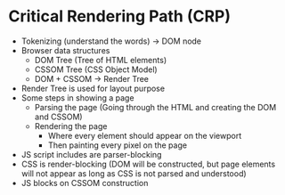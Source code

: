 # Critical Rendering Path (CRP)
- Tokenizing (understand the words) -> DOM node
- Browser data structures
    - DOM Tree (Tree of HTML elements)
    - CSSOM Tree (CSS Object Model)
    - DOM + CSSOM -> Render Tree
- Render Tree is used for layout purpose
- Some steps in showing a page
    - Parsing the page (Going through the HTML and creating the DOM and CSSOM)
    - Rendering the page
        - Where every element should appear on the viewport
        - Then painting every pixel on the page
- JS script includes are parser-blocking
- CSS is render-blocking (DOM will be constructed, but page elements will not appear as long as CSS is not parsed and understood)
- JS blocks on CSSOM construction

